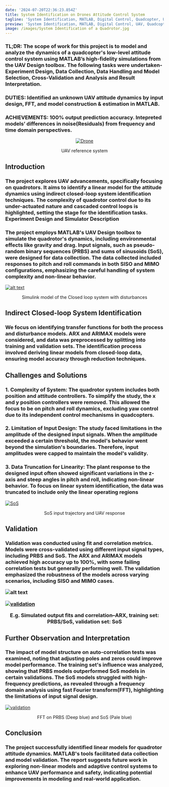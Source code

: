 ```yaml
---
date: '2024-07-20T22:36:23.854Z'
title: System Identification on Drones Attitude Control System
tagline: 'System Identification, MATLAB, Digital Control, Quadcopter, UBC'
preview: 'System Identification, MATLAB, Digital Control, UAV, Quadcopter, UBC'
image: /images/System Identification of a Quadrotor.jpg
---
```


<h3>
<strong>TL;DR:</strong> The scope of work for this project is to model and analyze the dynamics of a quadcopter's low-level attitude control system using MATLAB’s high-fidelity simulations from the UAV Design toolbox. The following tasks were undertaken-
Experiment Design, Data Collection, Data Handling and Model Selection, Cross-Validation and Analysis and Result Interpretation.
</h3>

<h3>
DUTIES: Identified an unknown UAV attitude dynamics by input design, FFT, and model construction & estimation in MATLAB.
</h3>

<h3>
ACHIEVEMENTS: 100% output prediction accuracy. Intepreted models’ differences in noise(Residuals) from frequency and time domain perspectives.
</h3>
<div style="text-align: center;">
  <a href="/images/Drone.png" target="_blank">
  <img src="/images/Drone.png" alt="Drone"/>
  </a>
</div>

<p style="text-align: center;">UAV reference system</p>

<h2><strong>Introduction</strong></h2>
<h3>
The project explores UAV advancements, specifically focusing on quadrotors. It aims to identify a linear model for the attitude dynamics using indirect closed-loop system identification techniques. The complexity of quadrotor control due to its under-actuated nature and cascaded control loops is highlighted, setting the stage for the identification tasks.
Experiment Design and Simulator Description
</h3>
<h3>
The project employs MATLAB's UAV Design toolbox to simulate the quadrotor's dynamics, including environmental effects like gravity and drag. Input signals, such as pseudo-random binary sequences (PRBS) and sums of sinusoids (SoS), were designed for data collection. The data collected included responses to pitch and roll commands in both SISO and MIMO configurations, emphasizing the careful handling of system complexity and non-linear behavior.
</h3>

<a href="/images/fig_UAV_simulator.png" target="_blank">
  <img src="/images/fig_UAV_simulator.png" alt="alt text" />
</a>

<p style="text-align: center;">Simulink model of the Closed loop system with disturbances</p>
<h2><strong>Indirect Closed-loop System Identification</strong></h2>
<h3>
We focus on identifying transfer functions for both the process and disturbance models. ARX and ARIMAX models were considered, and data was preprocessed by splitting into training and validation sets. The identification process involved deriving linear models from closed-loop data, ensuring model accuracy through reduction techniques.
</h3>

<h2><strong>Challenges and Solutions</strong></h2>
<h3>
1. Complexity of System:
The quadrotor system includes both position and attitude controllers. To simplify the study, the x and y position controllers were removed. This allowed the focus to be on pitch and roll dynamics, excluding yaw control due to its independent control mechanisms in quadcopters.
</h3>
<h3>
2. Limitation of Input Design:
The study faced limitations in the amplitude of the designed input signals. When the amplitude exceeded a certain threshold, the model's behavior went beyond the simulation's boundaries. Therefore, input amplitudes were capped to maintain the model's validity.
</h3>
<h3>
3. Data Truncation for Linearity:
The plant response to the designed input often showed significant variations in the z-axis and steep angles in pitch and roll, indicating non-linear behavior. To focus on linear system identification, the data was truncated to include only the linear operating regions
</h3>
<a href="/images/SoS.png" target="_blank">
  <img src="/images/SoS.png" alt="SoS" />
</a>
<p style="text-align: center;">SoS input trajectory and UAV response</p>

<h2><strong>Validation</strong></h2>
<h3>
Validation was conducted using fit and correlation metrics. Models were cross-validated using different input signal types, including PRBS and SoS. The ARX and ARIMAX models achieved high accuracy up to 100%, with some failing correlation tests but generally performing well. The validation emphasized the robustness of the models across varying scenarios, including SISO and MIMO cases.

![alt text](image.png)

<a href="/images/validation_example.png" target="_blank">
  <img src="/images/validation_example.png" alt="validation" />
</a>
<p style="text-align: center;">E.g. Simulated output fits and correlation–ARX, training set: PRBS/SoS, validation set: SoS</p>

<h2><strong>Further Observation and Interpretation</strong></h2>
</h3>
<h3>
The impact of model structure on auto-correlation tests was examined, noting that adjusting poles and zeros could improve model performance. The training set's influence was analyzed, showing that PRBS models outperformed SoS models in certain validations. The SoS models struggled with high-frequency predictions, as revealed through a frequency domain analysis using fast Fourier transform(FFT), highlighting the limitations of input signal design.
</h3>
<a href="/images/FFT.png" target="_blank">
  <img src="/images/FFT.png" alt="validation" />
</a>
<p style="text-align: center;">FFT on PRBS (Deep blue) and SoS (Pale blue)</p>

<h2><strong>Conclusion</strong></h2>
<h3>
The project successfully identified linear models for quadrotor attitude dynamics. MATLAB's tools facilitated data collection and model validation. The report suggests future work in exploring non-linear models and adaptive control systems to enhance UAV performance and safety, indicating potential improvements in modeling and real-world application.
</h3>




